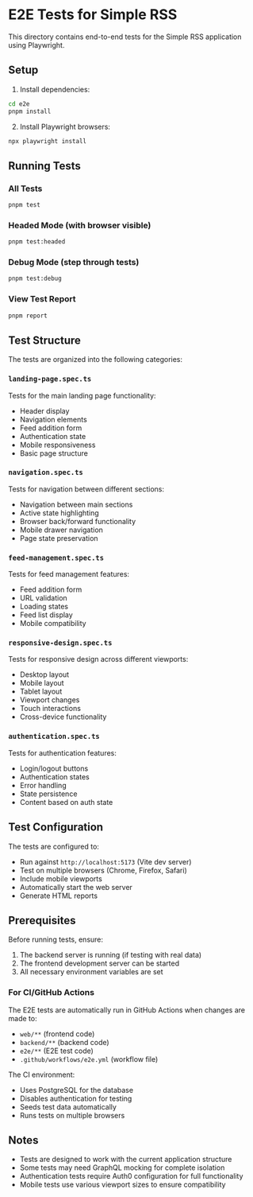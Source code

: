 # E2E Tests for Simple RSS

This directory contains end-to-end tests for the Simple RSS application using Playwright.

## Setup

1. Install dependencies:
```bash
cd e2e
pnpm install
```

2. Install Playwright browsers:
```bash
npx playwright install
```

## Running Tests

### All Tests
```bash
pnpm test
```

### Headed Mode (with browser visible)
```bash
pnpm test:headed
```

### Debug Mode (step through tests)
```bash
pnpm test:debug
```

### View Test Report
```bash
pnpm report
```

## Test Structure

The tests are organized into the following categories:

### `landing-page.spec.ts`
Tests for the main landing page functionality:
- Header display
- Navigation elements
- Feed addition form
- Authentication state
- Mobile responsiveness
- Basic page structure

### `navigation.spec.ts`
Tests for navigation between different sections:
- Navigation between main sections
- Active state highlighting
- Browser back/forward functionality
- Mobile drawer navigation
- Page state preservation

### `feed-management.spec.ts`
Tests for feed management features:
- Feed addition form
- URL validation
- Loading states
- Feed list display
- Mobile compatibility

### `responsive-design.spec.ts`
Tests for responsive design across different viewports:
- Desktop layout
- Mobile layout
- Tablet layout
- Viewport changes
- Touch interactions
- Cross-device functionality

### `authentication.spec.ts`
Tests for authentication features:
- Login/logout buttons
- Authentication states
- Error handling
- State persistence
- Content based on auth state

## Test Configuration

The tests are configured to:
- Run against `http://localhost:5173` (Vite dev server)
- Test on multiple browsers (Chrome, Firefox, Safari)
- Include mobile viewports
- Automatically start the web server
- Generate HTML reports

## Prerequisites

Before running tests, ensure:
1. The backend server is running (if testing with real data)
2. The frontend development server can be started
3. All necessary environment variables are set

### For CI/GitHub Actions

The E2E tests are automatically run in GitHub Actions when changes are made to:
- `web/**` (frontend code)
- `backend/**` (backend code)  
- `e2e/**` (E2E test code)
- `.github/workflows/e2e.yml` (workflow file)

The CI environment:
- Uses PostgreSQL for the database
- Disables authentication for testing
- Seeds test data automatically
- Runs tests on multiple browsers

## Notes

- Tests are designed to work with the current application structure
- Some tests may need GraphQL mocking for complete isolation
- Authentication tests require Auth0 configuration for full functionality
- Mobile tests use various viewport sizes to ensure compatibility